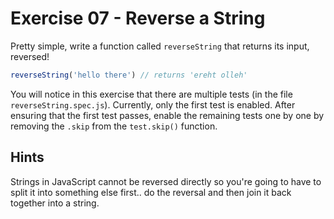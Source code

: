 # Exercise 07 - Reverse a String

Pretty simple, write a function called `reverseString` that returns its input, reversed!

```javascript
reverseString('hello there') // returns 'ereht olleh'
```

You will notice in this exercise that there are multiple tests (in the file `reverseString.spec.js`). Currently, only the first test is enabled. After ensuring that the first test passes, enable the remaining tests one by one by removing the `.skip` from the `test.skip()` function.

## Hints

Strings in JavaScript cannot be reversed directly so you're going to have to split it into something else first.. do the reversal and then join it back together into a string.
